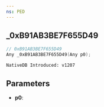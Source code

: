 ```yaml
---
ns: PED
---
```

## _0xB91AB3BE7F655D49

```c
// 0xB91AB3BE7F655D49
Any _0xB91AB3BE7F655D49(Any p0);
```

```
NativeDB Introduced: v1207
```

## Parameters
* **p0**:
